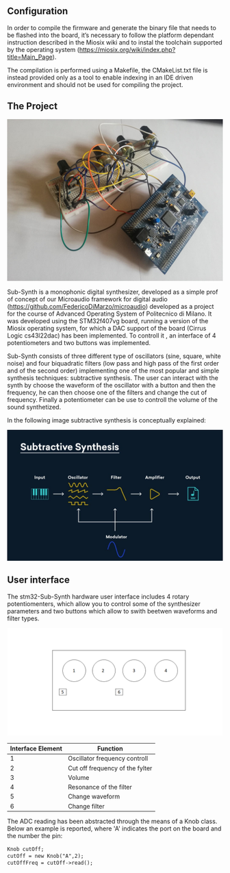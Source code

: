##  Configuration 

In order to compile the firmware and generate the binary file that needs to be flashed into the board, it’s necessary to follow the platform dependant instruction described in the Miosix wiki and to instal the toolchain supported by the operating system (https://miosix.org/wiki/index.php?title=Main_Page).

The compilation is performed using a Makefile, the CMakeList.txt file is instead provided only as a tool to enable indexing in an IDE driven environment and should not be used for compiling the project.


## The Project

![sub_synth_foto](sub_synth_foto.jpg)

Sub-Synth is a monophonic digital synthesizer, developed as a simple prof of concept of our Microaudio framework for digital audio (https://github.com/FedericoDiMarzo/microaudio) developed as a project for the course of Advanced Operating System of Politecnico di Milano. It was developed using the STM32f407vg board, running a version of the Miosix operating system, for which a DAC support of the board (Cirrus Logic cs43l22dac) has been implemented. To controll it , an interface of 4 potentiometers and two buttons was implemented.

Sub-Synth consists of three different type of oscillators (sine, square, white noise) and four biquadratic filters (low pass and high pass of the first order and of the second order) implementing one of the most popular and simple synthesis techniques: subtractive synthesis.
The user can interact with the synth by choose the waveform of the oscillator with a button and then the frequency, he can then choose one of the filters and change the cut of frequency. Finally a potentiometer can be use to controll the volume of the sound synthetized.

In the following image subtractive synthesis is conceptually explained:

![sub_synth_img](sub_synth_img.jpg)



## User interface

The stm32-Sub-Synth hardware user interface includes 4 rotary potentiomenters, which allow you to control some of the synthesizer parameters and two buttons which allow to swith beetwen waveforms and filter types.

![interface_scheme](interface_scheme.png)


| Interface Element  | Function |
| ------------- | ------------- |
| 1  | Oscillator frequency controll   |
| 2  | Cut off frequency of the fylter  |
| 3  | Volume  |
| 4  | Resonance of the filter  |
| 5  | Change waveform  |
| 6  | Change filter  |



The ADC reading has been abstracted through the means of a Knob class. Below an example is reported, where 'A' indicates the port on the board and the number the pin:

``` 
Knob cutOff;
cutOff = new Knob("A",2);
cutOffFreq = cutOff->read();
```


